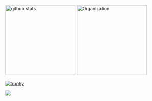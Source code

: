 <p align="left"> 
	<img alt="github stats"  height="220px"src="https://git-hub-readme-stats-clone2-blwg.vercel.app/api/?username=rintarofujita&orgs=acme,evilcorp,fsociety&cont_private=true&theme=react" />
	<img alt="Organization" height="220px"  src="https://git-hub-readme-stats-clone2-blwg.vercel.app/api/top-langs/?username=rintarofujita&langs_count=8&layout=donut&cont_private=true&role=OWNER,ORGANIZATION_MEMBER,COLLABORATOR&theme=react" />
</p>

[![trophy](https://github-profile-trophy.vercel.app/?username=rintarofujita&rank=SECRET,SSS,SS,S,AAA,AA,A&no-bg=true&theme=onedark&no-frame=true)](https://rintarofujita.tech)

<p align="left">
    <img src="https://skillicons.dev/icons?i=html,css,js,react,cpp,docker,py,swift,svelte" />
</p>
